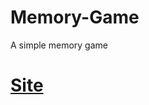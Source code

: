 # Memory-Game
A simple memory game


<a href="https://memory-game-br.netlify.app/"><h1>Site</h1></a>
